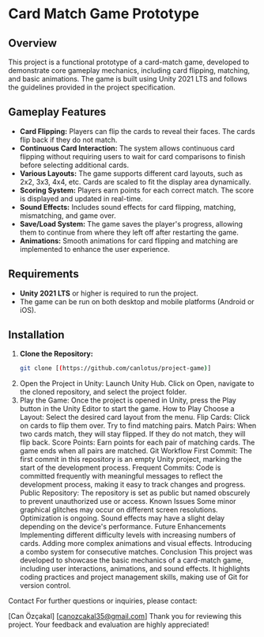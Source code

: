 # Card Match Game Prototype

## Overview

This project is a functional prototype of a card-match game, developed to demonstrate core gameplay mechanics, including card flipping, matching, and basic animations. The game is built using Unity 2021 LTS and follows the guidelines provided in the project specification.

## Gameplay Features

- **Card Flipping:** Players can flip the cards to reveal their faces. The cards flip back if they do not match.
- **Continuous Card Interaction:** The system allows continuous card flipping without requiring users to wait for card comparisons to finish before selecting additional cards.
- **Various Layouts:** The game supports different card layouts, such as 2x2, 3x3, 4x4, etc. Cards are scaled to fit the display area dynamically.
- **Scoring System:** Players earn points for each correct match. The score is displayed and updated in real-time.
- **Sound Effects:** Includes sound effects for card flipping, matching, mismatching, and game over.
- **Save/Load System:** The game saves the player's progress, allowing them to continue from where they left off after restarting the game.
- **Animations:** Smooth animations for card flipping and matching are implemented to enhance the user experience.

## Requirements

- **Unity 2021 LTS** or higher is required to run the project.
- The game can be run on both desktop and mobile platforms (Android or iOS).

## Installation

1. **Clone the Repository:**
   ```bash
   git clone [(https://github.com/canlotus/project-game)]
2. Open the Project in Unity:
  Launch Unity Hub.
  Click on Open, navigate to the cloned repository, and select the project folder.
3. Play the Game:
 Once the project is opened in Unity, press the Play button in the Unity Editor to start the game.
How to Play
Choose a Layout: Select the desired card layout from the menu.
Flip Cards: Click on cards to flip them over. Try to find matching pairs.
Match Pairs: When two cards match, they will stay flipped. If they do not match, they will flip back.
Score Points: Earn points for each pair of matching cards. The game ends when all pairs are matched.
Git Workflow
First Commit: The first commit in this repository is an empty Unity project, marking the start of the development process.
Frequent Commits: Code is committed frequently with meaningful messages to reflect the development process, making it easy to track changes and progress.
Public Repository: The repository is set as public but named obscurely to prevent unauthorized use or access.
Known Issues
Some minor graphical glitches may occur on different screen resolutions. Optimization is ongoing.
Sound effects may have a slight delay depending on the device's performance.
Future Enhancements
Implementing different difficulty levels with increasing numbers of cards.
Adding more complex animations and visual effects.
Introducing a combo system for consecutive matches.
Conclusion
This project was developed to showcase the basic mechanics of a card-match game, including user interactions, animations, and sound effects. It highlights coding practices and project management skills, making use of Git for version control.

Contact
For further questions or inquiries, please contact:

[Can Özçakal]
[canozcakal35@gmail.com]
Thank you for reviewing this project. Your feedback and evaluation are highly appreciated!
